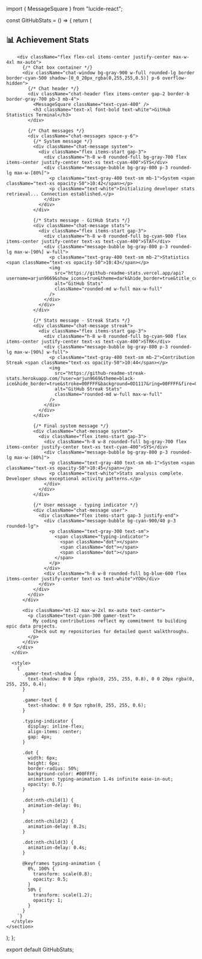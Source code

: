 
import { MessageSquare } from "lucide-react";

const GitHubStats = () => {
  return (
    <section className="py-16" id="github-stats">
      <div className="container mx-auto px-4">
        <h2 className="text-3xl font-bold mb-12 text-center text-cyan-400 gamer-text-shadow">📊 Achievement Stats</h2>
        
        <div className="flex flex-col items-center justify-center max-w-4xl mx-auto">
          {/* Chat box container */}
          <div className="chat-window bg-gray-900 w-full rounded-lg border border-cyan-500 shadow-[0_0_20px_rgba(0,255,255,0.5)] p-6 overflow-hidden">
            {/* Chat header */}
            <div className="chat-header flex items-center gap-2 border-b border-gray-700 pb-3 mb-4">
              <MessageSquare className="text-cyan-400" />
              <h3 className="text-xl font-bold text-white">GitHub Statistics Terminal</h3>
            </div>
            
            {/* Chat messages */}
            <div className="chat-messages space-y-6">
              {/* System message */}
              <div className="chat-message system">
                <div className="flex items-start gap-3">
                  <div className="h-8 w-8 rounded-full bg-gray-700 flex items-center justify-center text-xs text-cyan-400">SYS</div>
                  <div className="message-bubble bg-gray-800 p-3 rounded-lg max-w-[80%]">
                    <p className="text-gray-400 text-sm mb-1">System <span className="text-xs opacity-50">10:42</span></p>
                    <p className="text-white">Initializing developer stats retrieval... Connection established.</p>
                  </div>
                </div>
              </div>
              
              {/* Stats message - GitHub Stats */}
              <div className="chat-message stats">
                <div className="flex items-start gap-3">
                  <div className="h-8 w-8 rounded-full bg-cyan-900 flex items-center justify-center text-xs text-cyan-400">STAT</div>
                  <div className="message-bubble bg-gray-800 p-3 rounded-lg max-w-[90%] w-full">
                    <p className="text-gray-400 text-sm mb-2">Statistics <span className="text-xs opacity-50">10:43</span></p>
                    <img 
                      src="https://github-readme-stats.vercel.app/api?username=arjun9669&show_icons=true&theme=dark&hide_border=true&title_color=00FFFF&icon_color=00FFFF&text_color=c9d1d9&bg_color=0d1117" 
                      alt="GitHub Stats" 
                      className="rounded-md w-full max-w-full"
                    />
                  </div>
                </div>
              </div>
              
              {/* Stats message - Streak Stats */}
              <div className="chat-message streak">
                <div className="flex items-start gap-3">
                  <div className="h-8 w-8 rounded-full bg-cyan-900 flex items-center justify-center text-xs text-cyan-400">STRK</div>
                  <div className="message-bubble bg-gray-800 p-3 rounded-lg max-w-[90%] w-full">
                    <p className="text-gray-400 text-sm mb-2">Contribution Streak <span className="text-xs opacity-50">10:44</span></p>
                    <img 
                      src="https://github-readme-streak-stats.herokuapp.com/?user=arjun9669&theme=black-ice&hide_border=true&stroke=00FFFF&background=0D1117&ring=00FFFF&fire=00FFFF&currStreakLabel=00FFFF" 
                      alt="GitHub Streak Stats" 
                      className="rounded-md w-full max-w-full"
                    />
                  </div>
                </div>
              </div>
              
              {/* Final system message */}
              <div className="chat-message system">
                <div className="flex items-start gap-3">
                  <div className="h-8 w-8 rounded-full bg-gray-700 flex items-center justify-center text-xs text-cyan-400">SYS</div>
                  <div className="message-bubble bg-gray-800 p-3 rounded-lg max-w-[80%]">
                    <p className="text-gray-400 text-sm mb-1">System <span className="text-xs opacity-50">10:45</span></p>
                    <p className="text-white">Stats analysis complete. Developer shows exceptional activity patterns.</p>
                  </div>
                </div>
              </div>

              {/* User message - typing indicator */}
              <div className="chat-message user">
                <div className="flex items-start gap-3 justify-end">
                  <div className="message-bubble bg-cyan-900/40 p-3 rounded-lg">
                    <p className="text-gray-300 text-sm">
                      <span className="typing-indicator">
                        <span className="dot"></span>
                        <span className="dot"></span>
                        <span className="dot"></span>
                      </span>
                    </p>
                  </div>
                  <div className="h-8 w-8 rounded-full bg-blue-600 flex items-center justify-center text-xs text-white">YOU</div>
                </div>
              </div>
            </div>
          </div>
          
          <div className="mt-12 max-w-2xl mx-auto text-center">
            <p className="text-cyan-300 gamer-text">
              My coding contributions reflect my commitment to building epic data projects.
              Check out my repositories for detailed quest walkthroughs.
            </p>
          </div>
        </div>
      </div>

      <style>
        {`
          .gamer-text-shadow {
            text-shadow: 0 0 10px rgba(0, 255, 255, 0.8), 0 0 20px rgba(0, 255, 255, 0.4);
          }
          
          .gamer-text {
            text-shadow: 0 0 5px rgba(0, 255, 255, 0.6);
          }
          
          .typing-indicator {
            display: inline-flex;
            align-items: center;
            gap: 4px;
          }
          
          .dot {
            width: 6px;
            height: 6px;
            border-radius: 50%;
            background-color: #00FFFF;
            animation: typing-animation 1.4s infinite ease-in-out;
            opacity: 0.7;
          }
          
          .dot:nth-child(1) {
            animation-delay: 0s;
          }
          
          .dot:nth-child(2) {
            animation-delay: 0.2s;
          }
          
          .dot:nth-child(3) {
            animation-delay: 0.4s;
          }
          
          @keyframes typing-animation {
            0%, 100% {
              transform: scale(0.8);
              opacity: 0.5;
            }
            50% {
              transform: scale(1.2);
              opacity: 1;
            }
          }
        `}
      </style>
    </section>
  );
};

export default GitHubStats;
